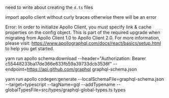 need to write about creating the `d.ts` files

import apollo client without curly braces otherwise there will be an error

Error: 
        In order to initialize Apollo Client, you must specify link & cache properties on the config object.
        This is part of the required upgrade when migrating from Apollo Client 1.0 to Apollo Client 2.0.
        For more information, please visit:
          https://www.apollographql.com/docs/react/basics/setup.html
        to help you get started.


yarn run apollo schema:download --header="Authorization: Bearer c55448233ba17de366e633fb59a39733dcb3536f" --endpoint=https://api.github.com/graphql graphql-schema.json

yarn run apollo codegen:generate --localSchemaFile=graphql-schema.json --target=typescript --tagName=gql --addTypename --globalTypesFile=src/types/graphql-global-types.ts types